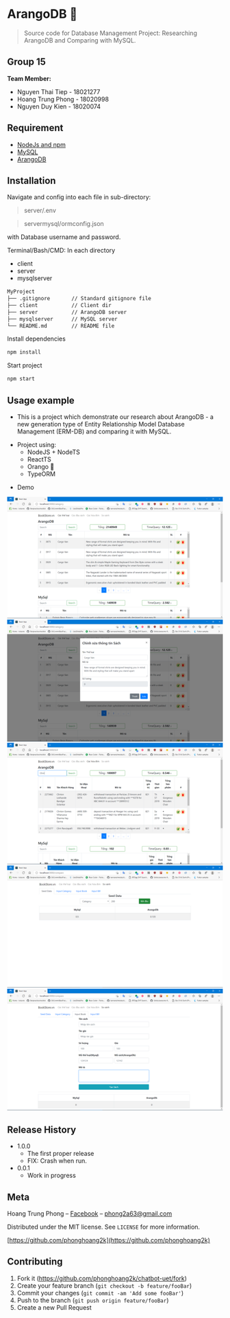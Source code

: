 # ArangoDB 🥑
> Source code for Database Management Project: Researching ArangoDB and Comparing with MySQL.

## Group 15
**Team Member:**
- Nguyen Thai Tiep - 18021277
- Hoang Trung Phong - 18020998
- Nguyen Duy Kien - 18020074

## Requirement
* [NodeJs and npm](https://nodejs.org/en/)
* [MySQL](https://dev.mysql.com/downloads/)
* [ArangoDB](https://www.arangodb.com/download/)

## Installation
Navigate and config into each file in sub-directory:
> server/.env

> servermysql/ormconfig.json

with Database username and password.

Terminal/Bash/CMD:
In each directory
* client
* server
* mysqlserver
```
MyProject
├── .gitignore       // Standard gitignore file
├── client           // Client dir
├── server           // ArangoDB server
├── mysqlserver      // MySQL server
└── README.md        // README file
```
Install dependencies
```sh
npm install
```
Start project
```sh
npm start
```

## Usage example
- This is a project which demonstrate our research about ArangoDB - a new generation type of Entity Relationship Model Database Management (ERM-DB) and comparing it with MySQL.
* Project using:
   * NodeJS + NodeTS
   * ReactTS
   * Orango 🍊
   * TypeORM
   
- Demo

![](docs/a.png)
![](docs/b.png)
![](docs/c.png)
![](docs/d.png)
![](docs/e.png)

## Release History

* 1.0.0
    * The first proper release
    * FIX: Crash when run.
* 0.0.1
    * Work in progress

## Meta

Hoang Trung Phong – [Facebook](https://www.facebook.com/kaka.phong.2a63/) – phong2a63@gmail.com

Distributed under the MIT license. See ``LICENSE`` for more information.

[https://github.com/phonghoang2k](https://github.com/phonghoang2k)

## Contributing

1. Fork it (<https://github.com/phonghoang2k/chatbot-uet/fork>)
2. Create your feature branch (`git checkout -b feature/fooBar`)
3. Commit your changes (`git commit -am 'Add some fooBar'`)
4. Push to the branch (`git push origin feature/fooBar`)
5. Create a new Pull Request

<!-- Markdown link & img dfn's -->
[npm-image]: https://img.shields.io/npm/v/npm
